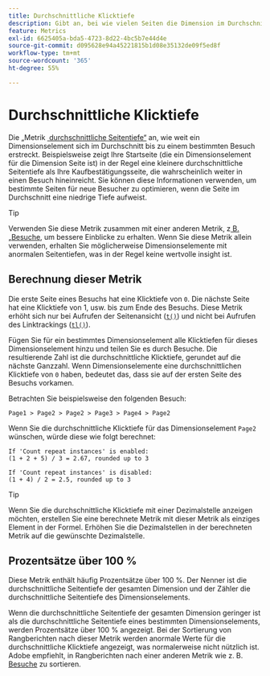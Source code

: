 ```yaml
---
title: Durchschnittliche Klicktiefe
description: Gibt an, bei wie vielen Seiten die Dimension im Durchschnitt vorhanden ist.
feature: Metrics
exl-id: 6625405a-bda5-4723-8d22-4bc5b7e44d4e
source-git-commit: d095628e94a45221815b1d08e35132de09f5ed8f
workflow-type: tm+mt
source-wordcount: '365'
ht-degree: 55%

---
```


# Durchschnittliche Klicktiefe

Die „Metrik [&#x200B; durchschnittliche Seitentiefe“ &#x200B;](overview.md) an, wie weit ein Dimensionselement sich im Durchschnitt bis zu einem bestimmten Besuch erstreckt. Beispielsweise zeigt Ihre Startseite (die ein Dimensionselement für die Dimension Seite ist) in der Regel eine kleinere durchschnittliche Seitentiefe als Ihre Kaufbestätigungsseite, die wahrscheinlich weiter in einen Besuch hineinreicht. Sie können diese Informationen verwenden, um bestimmte Seiten für neue Besucher zu optimieren, wenn die Seite im Durchschnitt eine niedrige Tiefe aufweist.

>[!TIP]
>
>Verwenden Sie diese Metrik zusammen mit einer anderen Metrik, z[&#x200B; B. „Besuche](visits.md), um bessere Einblicke zu erhalten. Wenn Sie diese Metrik allein verwenden, erhalten Sie möglicherweise Dimensionselemente mit anormalen Seitentiefen, was in der Regel keine wertvolle insight ist.

## Berechnung dieser Metrik

Die erste Seite eines Besuchs hat eine Klicktiefe von `0`. Die nächste Seite hat eine Klicktiefe von 1, usw. bis zum Ende des Besuchs. Diese Metrik erhöht sich nur bei Aufrufen der Seitenansicht ([`t()`](/help/implement/vars/functions/t-method.md)) und nicht bei Aufrufen des Linktrackings ([`tl()`](/help/implement/vars/functions/tl-method.md)).

Fügen Sie für ein bestimmtes Dimensionselement alle Klicktiefen für dieses Dimensionselement hinzu und teilen Sie es durch Besuche. Die resultierende Zahl ist die durchschnittliche Klicktiefe, gerundet auf die nächste Ganzzahl. Wenn Dimensionselemente eine durchschnittlichen Klicktiefe von `0` haben, bedeutet das, dass sie auf der ersten Seite des Besuchs vorkamen.

Betrachten Sie beispielsweise den folgenden Besuch:

```text
Page1 > Page2 > Page2 > Page3 > Page4 > Page2
```

Wenn Sie die durchschnittliche Klicktiefe für das Dimensionselement `Page2` wünschen, würde diese wie folgt berechnet:

```text
If 'Count repeat instances' is enabled:
(1 + 2 + 5) / 3 = 2.67, rounded up to 3

If 'Count repeat instances' is disabled:
(1 + 4) / 2 = 2.5, rounded up to 3
```

>[!TIP]
>
>Wenn Sie die durchschnittliche Klicktiefe mit einer Dezimalstelle anzeigen möchten, erstellen Sie eine berechnete Metrik mit dieser Metrik als einziges Element in der Formel. Erhöhen Sie die Dezimalstellen in der berechneten Metrik auf die gewünschte Dezimalstelle.

## Prozentsätze über 100 %

Diese Metrik enthält häufig Prozentsätze über 100 %. Der Nenner ist die durchschnittliche Seitentiefe der gesamten Dimension und der Zähler die durchschnittliche Seitentiefe des Dimensionselements.

Wenn die durchschnittliche Seitentiefe der gesamten Dimension geringer ist als die durchschnittliche Seitentiefe eines bestimmten Dimensionselements, werden Prozentsätze über 100 % angezeigt. Bei der Sortierung von Rangberichten nach dieser Metrik werden anormale Werte für die durchschnittliche Klicktiefe angezeigt, was normalerweise nicht nützlich ist. Adobe empfiehlt, in Rangberichten nach einer anderen Metrik wie z. B. [Besuche](visits.md) zu sortieren.
